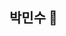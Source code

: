 ## 박민수 👋

<!--
**minsu2606/minsu2606** is a ✨ _special_ ✨ repository because its `README.md` (this file) appears on your GitHub profile.
- 🔭 학력 : 소프트웨어 공학
- 🌱 사용 언어 
    -프론트엔드 : HTML, CSS, JAVASCRIPT
    -백엔드 : JAVA, PYTHON, C#
- 👯 I’m looking to collaborate on ...
- 🤔 I’m looking for help with ...
- 💬 Ask me about ...
- 📫 How to reach me: ...
- 😄 Pronouns: ...
- ⚡ Fun fact: ...
-->
